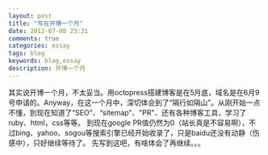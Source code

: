 ```yaml
---
layout: post
title: "写在开博一个月"
date: 2012-07-08 23:31
comments: true
categories: essay
tags: blog
keywords: blog,essay
description: 开博一个月
---
```

其实说开博一个月，不太妥当。用octopress搭建博客是在5月底，域名是在6月9号申请的。Anyway，在这一个月中，深切体会到了“隔行如隔山”。从刚开始一点不懂，到现在知道了“SEO”、“sitemap”、"PR"、还有各种博客工具，学习了ruby、html，css等等。
到现在google PR值仍然为0（站长真是不容易啊），不过bing、yahoo、sogou等搜索引擎已经开始收录了，只是baidu还没有动静（伤感中），只好继续等待了。
先写到这吧，有啥体会了再继续。。。